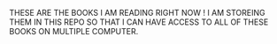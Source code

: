 THESE ARE THE BOOKS I AM READING RIGHT NOW !
I AM STOREING THEM IN THIS REPO SO THAT I CAN HAVE ACCESS TO ALL OF THESE BOOKS
ON MULTIPLE COMPUTER.
